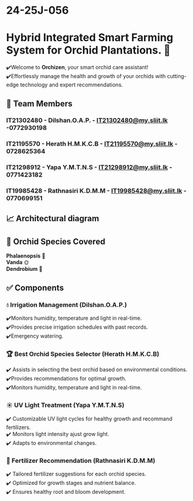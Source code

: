 # 24-25J-056
# Hybrid Integrated Smart Farming System for Orchid Plantations. 🌷

✔️Welcome to **Orchizen**, your smart orchid care assistant!  
✔️Effortlessly manage the health and growth of your orchids with cutting-edge technology and expert recommendations.

## 👥 Team Members

### IT21302480 - Dilshan.O.A.P. - IT21302480@my.sliit.lk -0772930198

### IT21195570 - Herath H.M.K.C.B - IT21195570@my.sliit.lk - 0728625364

### IT21298912 - Yapa Y.M.T.N.S - IT21298912@my.sliit.lk - 0771423182

### IT19985428 - Rathnasiri K.D.M.M - IT19985428@my.sliit.lk - 0770699151

## 📈 Architectural diagram


## 🌸 Orchid Species Covered

**Phalaenopsis** 🌷\
**Vanda** 🌞\
**Dendrobium** 🌿

## ✅ Components

### 💧 Irrigation Management (Dilshan.O.A.P.)
   ✔️Monitors humidity, temperature and light in real-time.  
   ✔️Provides precise irrigation schedules with past records.  
   ✔️Emergency watering.

### 🏆 Best Orchid Species Selector (Herath H.M.K.C.B)
   ✔️ Assists in selecting the best orchid based on environmental conditions.   
   ✔️Provides recommendations for optimal growth.\
   ✔️Monitors humidity, temperature and light in real-time. 
   

### ☀️ UV Light Treatment (Yapa Y.M.T.N.S)
   ✔️ Customizable UV light cycles for healthy growth and recommand fertilizers.  
   ✔️ Monitors light intensity ajust grow light.  
   ✔️ Adapts to environmental changes.  

### 🌱 Fertilizer Recommendation  (Rathnasiri K.D.M.M)
   ✔️ Tailored fertilizer suggestions for each orchid species.  
   ✔️ Optimized for growth stages and nutrient balance.  
   ✔️ Ensures healthy root and bloom development.  




  